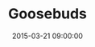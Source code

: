 ---
title:  "Goosebuds"
date:   2015-03-21 09:00:00
categories: podcasts
book-author: "Paul, Dom, and Chad"
cover-image: http://a4.mzstatic.com/au/r30/Music6/v4/1c/b6/b0/1cb6b0bd-e196-7fd9-d6e4-eaacc5869d5f/cover170x170.jpeg
buy-link: https://itunes.apple.com/au/podcast/goosebuds/id949309323?mt=2
layout: "library-page"

---